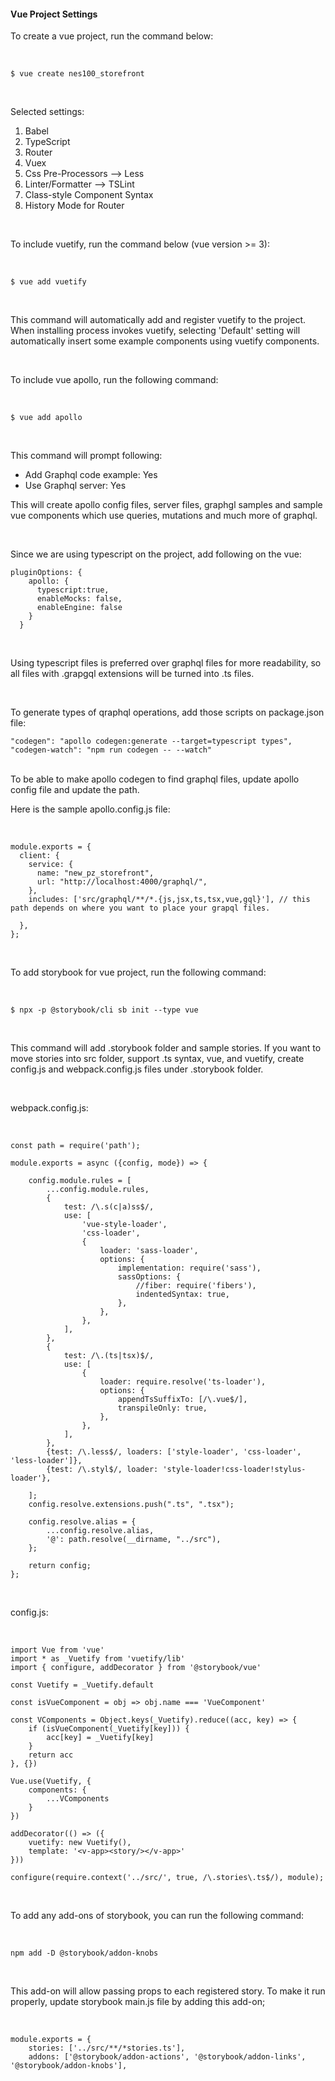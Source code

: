 #### Vue Project Settings
To create a vue project, run the command below:

<br> 

```
$ vue create nes100_storefront
``` 
<br>

Selected settings:
1. Babel
2. TypeScript
3. Router
4. Vuex
5. Css Pre-Processors --> Less
6. Linter/Formatter --> TSLint
7. Class-style Component Syntax
8. History Mode for Router

<br>

To include vuetify, run the command below (vue version >= 3):

<br>

```
$ vue add vuetify
```
<br> 

This command will automatically add and register vuetify to the project. When installing process invokes vuetify, 
selecting 'Default' setting will automatically insert some example components using vuetify components.

<br>

To include vue apollo, run the following command:

<br>

```
$ vue add apollo
```
<br>

This command will prompt following: 
* Add Graphql code example: Yes
* Use Graphql server: Yes

This will create apollo config files, server files, graphgl samples and sample vue components
which use queries, mutations and much more of graphql.

<br>

Since we are using typescript on the project, add following on the vue:
```
pluginOptions: {
    apollo: {
      typescript:true,
      enableMocks: false,
      enableEngine: false
    }
  }
  ```
  <br>

Using typescript files is preferred over graphql files for more readability, so all 
files with .grapgql extensions will be turned into .ts files.

<br>

To generate types of qraphql operations, add those scripts on package.json file:
```
"codegen": "apollo codegen:generate --target=typescript types",
"codegen-watch": "npm run codegen -- --watch"
```

<br>
To be able to make apollo codegen to find graphql files, update apollo config file and update the path.

<br>

Here is the sample apollo.config.js file:

<br>

```
module.exports = {
  client: {
    service: {
      name: "new_pz_storefront",
      url: "http://localhost:4000/graphql/",
    },
    includes: ['src/graphql/**/*.{js,jsx,ts,tsx,vue,gql}'], // this path depends on where you want to place your grapql files.
    
  },
};
```

<br>

To add storybook for vue project, run the following command:

<br>

```
$ npx -p @storybook/cli sb init --type vue
```

<br>

This command will add .storybook folder and sample stories. If you want to move stories into 
src folder, support .ts syntax, vue, and vuetify, create config.js and webpack.config.js
files under .storybook folder.

<br>

webpack.config.js:

<br>

```
const path = require('path');

module.exports = async ({config, mode}) => {

    config.module.rules = [
        ...config.module.rules,
        {
            test: /\.s(c|a)ss$/,
            use: [
                'vue-style-loader',
                'css-loader',
                {
                    loader: 'sass-loader',
                    options: {
                        implementation: require('sass'),
                        sassOptions: {
                            //fiber: require('fibers'),
                            indentedSyntax: true,
                        },
                    },
                },
            ],
        },
        {
            test: /\.(ts|tsx)$/,
            use: [
                {
                    loader: require.resolve('ts-loader'),
                    options: {
                        appendTsSuffixTo: [/\.vue$/],
                        transpileOnly: true,
                    },
                },
            ],
        },
        {test: /\.less$/, loaders: ['style-loader', 'css-loader', 'less-loader']},
        {test: /\.styl$/, loader: 'style-loader!css-loader!stylus-loader'},

    ];
    config.resolve.extensions.push(".ts", ".tsx");

    config.resolve.alias = {
        ...config.resolve.alias,
        '@': path.resolve(__dirname, "../src"),
    };

    return config;
};
```

<br>

config.js:

<br>

```
import Vue from 'vue'
import * as _Vuetify from 'vuetify/lib'
import { configure, addDecorator } from '@storybook/vue'

const Vuetify = _Vuetify.default

const isVueComponent = obj => obj.name === 'VueComponent'

const VComponents = Object.keys(_Vuetify).reduce((acc, key) => {
    if (isVueComponent(_Vuetify[key])) {
        acc[key] = _Vuetify[key]
    }
    return acc
}, {})

Vue.use(Vuetify, {
    components: {
        ...VComponents
    }
})

addDecorator(() => ({
    vuetify: new Vuetify(),
    template: '<v-app><story/></v-app>'
}))

configure(require.context('../src/', true, /\.stories\.ts$/), module);
```

<br>

To add any add-ons of storybook, you can run the following command:

<br>

```
npm add -D @storybook/addon-knobs
```

<br>

This add-on will allow passing props to each registered story. To make it run properly, update
storybook main.js file by adding this add-on;

<br>

```
module.exports = {
    stories: ['../src/**/*stories.ts'],
    addons: ['@storybook/addon-actions', '@storybook/addon-links', '@storybook/addon-knobs'],
```













